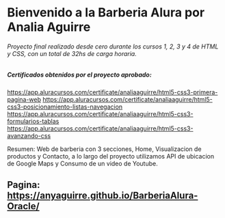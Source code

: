 # Bienvenido a la Barberia Alura por Analia Aguirre

###### Proyecto final realizado desde cero durante los cursos 1, 2, 3 y 4 de HTML y CSS, con un total de 32hs de carga horaria.

##### Certificados obtenidos por el proyecto aprobado: 
https://app.aluracursos.com/certificate/analiaaguirre/html5-css3-primera-pagina-web
https://app.aluracursos.com/certificate/analiaaguirre/html5-css3-posicionamiento-listas-navegacion
https://app.aluracursos.com/certificate/analiaaguirre/html5-css3-formularios-tablas
https://app.aluracursos.com/certificate/analiaaguirre/html5-css3-avanzando-css
                              

Resumen: Web de barberia con 3 secciones, Home, Visualizacion de productos y Contacto, a lo largo del proyecto utilizamos API de ubicacion de Google Maps y Consumo de un video de Youtube.


## Pagina: https://anyaguirre.github.io/BarberiaAlura-Oracle/





